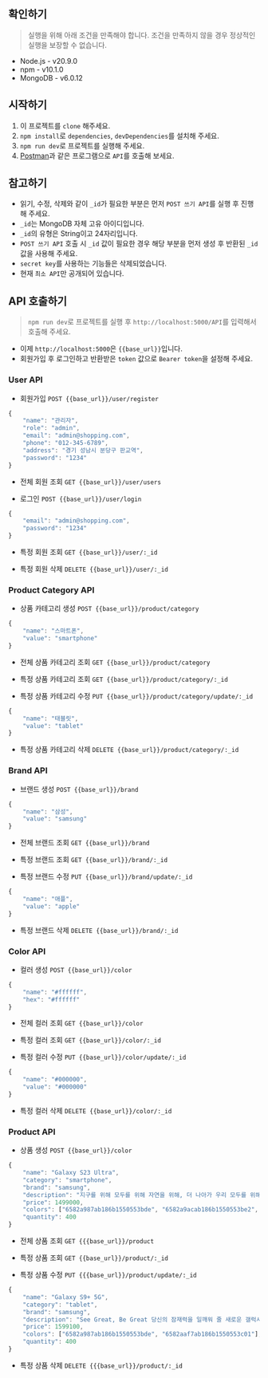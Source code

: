 ## 확인하기

> 실행을 위해 아래 조건을 만족해야 합니다. 조건을 만족하지 않을 경우 정상적인 실행을 보장할 수 없습니다.

- Node.js - v20.9.0
- npm - v10.1.0
- MongoDB - v6.0.12

## 시작하기

1. 이 프로젝트를 `clone` 해주세요.
2. `npm install`로 `dependencies`, `devDependencies`를 설치해 주세요.
3. `npm run dev`로 프로젝트를 실행해 주세요.
4. <a href="https://www.postman.com/" target="_blank">Postman</a>과 같은 프로그램으로 `API`를 호출해 보세요.

## 참고하기

- 읽기, 수정, 삭제와 같이 `_id`가 필요한 부분은 먼저 `POST 쓰기 API`를 실행 후 진행해 주세요.
- `_id`는 MongoDB 자체 고유 아이디입니다.
- `_id`의 유형은 String이고 24자리입니다.
- `POST 쓰기 API` 호출 시 `_id` 값이 필요한 경우 해당 부분을 먼저 생성 후 반환된 `_id` 값을 사용해 주세요.
- `secret key`를 사용하는 기능들은 삭제되었습니다.
- 현재 `최소 API`만 공개되어 있습니다.

## API 호출하기

> `npm run dev`로 프로젝트를 실행 후 `http://localhost:5000/API`를 입력해서 호출해 주세요.

- 이제 `http://localhost:5000`은 `{{base_url}}`입니다.
- 회원가입 후 로그인하고 반환받은 `token` 값으로 `Bearer token`을 설정해 주세요.

### User API

* 회원가입
`POST {{base_url}}/user/register`
```Javascript
{
    "name": "관리자",
    "role": "admin",
    "email": "admin@shopping.com",
    "phone": "012-345-6789",
    "address": "경기 성남시 분당구 판교역",
    "password": "1234"
}
```

* 전체 회원 조회
`GET {{base_url}}/user/users`

* 로그인
`POST {{base_url}}/user/login`
```Javascript
{
    "email": "admin@shopping.com",
    "password": "1234"
}
```

* 특정 회원 조회
`GET {{base_url}}/user/:_id`

* 특정 회원 삭제
`DELETE {{base_url}}/user/:_id`

### Product Category API
* 상품 카테고리 생성
`POST {{base_url}}/product/category`
```Javascript
{
    "name": "스마트폰",
    "value": "smartphone"
}
```

* 전체 상품 카테고리 조회
`GET {{base_url}}/product/category`

* 특정 상품 카테고리 조회
`GET {{base_url}}/product/category/:_id`

* 특정 상품 카테고리 수정
`PUT {{base_url}}/product/category/update/:_id`
```Javascript
{
    "name": "태블릿",
    "value": "tablet"
}
```

* 특정 상품 카테고리 삭제
`DELETE {{base_url}}/product/category/:_id`

### Brand API
* 브랜드 생성
`POST {{base_url}}/brand`
```Javascript
{
    "name": "삼성",
    "value": "samsung"
}
```

* 전체 브랜드 조회
`GET {{base_url}}/brand`

* 특정 브랜드 조회
`GET {{base_url}}/brand/:_id`

* 특정 브랜드 수정
`PUT {{base_url}}/brand/update/:_id`
```Javascript
{
    "name": "애플",
    "value": "apple"
}
```

* 특정 브랜드 삭제
`DELETE {{base_url}}/brand/:_id`

### Color API
* 컬러 생성
`POST {{base_url}}/color`
```Javascript
{
    "name": "#ffffff",
    "hex": "#ffffff"
}
```

* 전체 컬러 조회
`GET {{base_url}}/color`

* 특정 컬러 조회
`GET {{base_url}}/color/:_id`

* 특정 컬러 수정
`PUT {{base_url}}/color/update/:_id`
```Javascript
{
    "name": "#000000",
    "value": "#000000"
}
```

* 특정 컬러 삭제
`DELETE {{base_url}}/color/:_id`

### Product API
* 상품 생성
`POST {{base_url}}/color`
```Javascript
{
    "name": "Galaxy S23 Ultra",
    "category": "smartphone",
    "brand": "samsung",
    "description": "지구를 위해 모두를 위해 자연을 위해, 더 나아가 우리 모두를 위해 재활용 글라스, 재활용 PET 필름 등 자연을 생각하는 소재로 완성한 갤럭시 S23 Ultra를 100 % 재활용 종이 박스에 담아 전합니다. 착하게 만드는 것은 기본, 불필요한 포장까지 줄이려는 노력. 당신과 함께 실천해 갑니다.",
    "price": 1499000,
    "colors": ["6582a987ab186b1550553bde", "6582a9acab186b1550553be2", "6582a9c0ab186b1550553be6", "6582a9d2ab186b1550553bea"],
    "quantity": 400
}
```

* 전체 상품 조회
`GET {{{base_url}}/product`

* 특정 상품 조회
`GET {{base_url}}/product/:_id`

* 특정 상품 수정
`PUT {{{base_url}}/product/update/:_id`
```Javascript
{
    "name": "Galaxy S9+ 5G",
    "category": "tablet",
    "brand": "samsung",
    "description": "See Great, Be Great 당신의 잠재력을 일깨워 줄 새로운 갤럭시 탭 S9 시리즈를 소개합니다. 언제 어디서든 선명하게 보고, 펜으로 쓰고, 창조하세요.",
    "price": 1599100,
    "colors": ["6582a987ab186b1550553bde", "6582aaf7ab186b1550553c01"],
    "quantity": 400
}
```

* 특정 상품 삭제
`DELETE {{{base_url}}/product/:_id`
